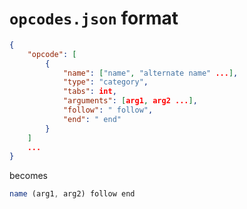 # `opcodes.json` format

```json
{
    "opcode": [
        {
            "name": ["name", "alternate name" ...],
            "type": "category",
            "tabs": int,
            "arguments": [arg1, arg2 ...],
            "follow": " follow",
            "end": " end"
        }
    ]
    ...
}
```

becomes

```js
name (arg1, arg2) follow end
```
